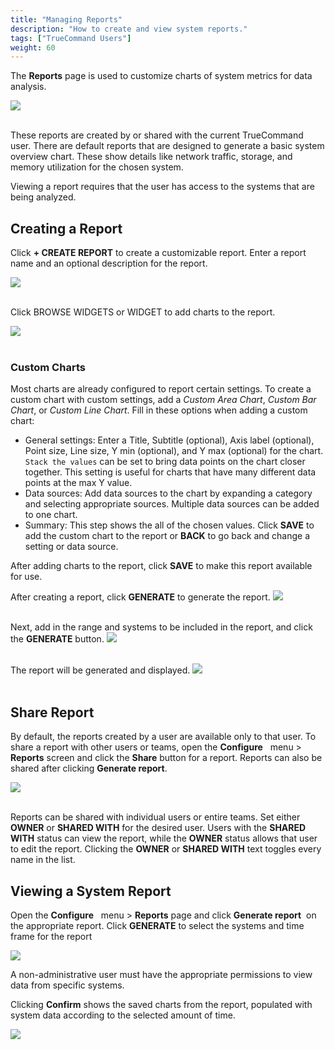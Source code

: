 ```yaml
---
title: "Managing Reports"
description: "How to create and view system reports."
tags: ["TrueCommand Users"]
weight: 60
---
```


The **Reports** page is used to customize charts of system metrics for data analysis.

<img src="/images/TrueCommand/1.3/ReportsList.png">
<br><br>

These reports are created by or shared with the current TrueCommand user.
There are default reports that are designed to generate a basic system overview chart.
These show details like network traffic, storage, and memory utilization for the chosen system.

Viewing a report requires that the user has access to the systems that are being analyzed.

## Creating a Report

Click **+ CREATE REPORT** to create a customizable report.
Enter a report name and an optional description for the report.

<img src="/images/TrueCommand/1.3/ReportsCreate.png">
<br><br>

Click BROWSE WIDGETS or WIDGET to add charts to the report.

<img src="/images/TrueCommand/1.3/ReportsCreateWidgetsAdd.png">
<br><br>

### Custom Charts

Most charts are already configured to report certain settings.
To create a custom chart with custom settings, add a *Custom Area Chart*, *Custom Bar Chart*, or *Custom Line Chart*.
Fill in these options when adding a custom chart:

* General settings: Enter a Title, Subtitle (optional), Axis label (optional), Point size, Line size, Y min (optional), and Y max (optional) for the chart.
  `Stack the values` can be set to bring data points on the chart closer together.
  This setting is useful for charts that have many different data points at the max Y value.
* Data sources: Add data sources to the chart by expanding a category and selecting appropriate sources.
  Multiple data sources can be added to one chart.
* Summary: This step shows the all of the chosen values.
  Click **SAVE** to add the custom chart to the report or **BACK** to go back and change a setting or data source.

After adding charts to the report, click **SAVE** to make this report available for use.

After creating a report, click **GENERATE** to generate the report.
<img src="/images/TrueCommand/1.3/ReportsView.png">
<br><br>

Next, add in the range and systems to be included in the report, and click the **GENERATE** button.
<img src="/images/TrueCommand/1.3/ReportsGenerateSystemSelect.png">
<br><br>

The report will be generated and displayed.
<img src="/images/TrueCommand/1.3/ReportsGenerated.png">
<br><br>

## Share Report

By default, the reports created by a user are available only to that user.
To share a report with other users or teams, open the **Configure** <i class="fa fa-cog" aria-hidden="true" title="Settings"></i>&nbsp; menu > **Reports** screen and click the **Share** button for a report.
Reports can also be shared after clicking **Generate report**<i class="fa fa-eye" aria-hidden="true" title="eye"></i>.

<img src="/images/TrueCommand/1.3/ReportsSharing.png">
<br><br>

Reports can be shared with individual users or entire teams.
Set either **OWNER** or **SHARED WITH** for the desired user.
Users with the **SHARED WITH** status can view the report, while the **OWNER** status allows that user to edit the report.
Clicking the **OWNER** or **SHARED WITH** text toggles every name in the list.

## Viewing a System Report

Open the **Configure** <i class="fa fa-cog" aria-hidden="true" title="Settings"></i>&nbsp; menu > **Reports** page and click **Generate report**<i class="fa fa-eye" aria-hidden="true" title="eye"></i>&nbsp; on the appropriate report.
Click **GENERATE** to select the systems and time frame for the report

<img src="/images/TrueCommand/1.3/ReportsGenerateDates.png">
<br>

A non-administrative user must have the appropriate permissions to view data from specific systems.

Clicking **Confirm** shows the saved charts from the report, populated with system data according to the selected amount of time.

<img src="/images/TrueCommand/1.3/ReportsGenerated.png">
<br><br>
